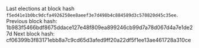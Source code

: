 Last elections at block hash `f5ed41e1b0bc9dcfa4926250ee8aeef3e7d498b4c884589d3c570820d45c35ee`.
Previous block hash: 1b983f5466bdf8675ddace127e48f809ea899246cb99d7a78d067d4a7e1de27d
Next block hash: cf06399b3f83171ebb8a7c9cd65d3afed9ff20a22df5f1ee13ae461728a310ce
